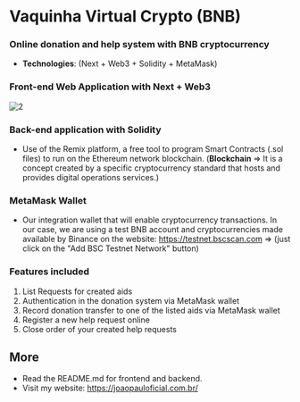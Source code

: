 # Vaquinha Virtual Crypto (BNB)

### Online donation and help system with BNB cryptocurrency 
- **Technologies**: (Next + Web3 + Solidity + MetaMask)

### Front-end Web Application with Next + Web3
![2](https://github.com/joaopauloexcel/vaquinha-virtual-crypto/assets/44754960/dc204ee3-d8d8-42ab-92ac-418364c0b5d1)

### Back-end application with Solidity
- Use of the Remix platform, a free tool to program Smart Contracts (.sol files) to run on the Ethereum network blockchain.
(**Blockchain** => It is a concept created by a specific cryptocurrency standard that hosts and provides digital operations services.)

### MetaMask Wallet
- Our integration wallet that will enable cryptocurrency transactions. In our case, we are using a test BNB account and cryptocurrencies made available by Binance on the website: https://testnet.bscscan.com => (just click on the "Add BSC Testnet Network" button)
  
### Features included
1. List Requests for created aids
2. Authentication in the donation system via MetaMask wallet
3. Record donation transfer to one of the listed aids via MetaMask wallet
4. Register a new help request online
5. Close order of your created help requests

## More
- Read the README.md for frontend and backend.
- Visit my website: https://joaopauloficial.com.br/